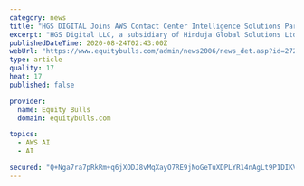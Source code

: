 ```yaml
---
category: news
title: "HGS DIGITAL Joins AWS Contact Center Intelligence Solutions Partner Program"
excerpt: "HGS Digital LLC, a subsidiary of Hinduja Global Solutions Ltd (listed in BSE & NSE), today announced its participation as an Amazon Web Services (AWS) Contact Center Intelligence (CCI) solutions Partner program."
publishedDateTime: 2020-08-24T02:43:00Z
webUrl: "https://www.equitybulls.com/admin/news2006/news_det.asp?id=272880"
type: article
quality: 17
heat: 17
published: false

provider:
  name: Equity Bulls
  domain: equitybulls.com

topics:
  - AWS AI
  - AI

secured: "Q+Nga7ra7pRkRm+q6jXODJ8vMqXayO7RE9jNoGeTuXDPLYR14nAgLt9P1DIKV7GzHbqty7AgmZe2aom/GChg/1MctaUlkOHkd/0mpIlFF+rKUfLnx4chIl7lpP3GNcJPqGvlKHeZFZhSi8sYfqXY+sTFCXXCeLo31mRx2X2lE+hZ4sq+o+AmuuwuZhCD+G8vyRNQtPFIy+W6a+Hf3KbTwDzxijyj0XpBRvq6xLBR/U1w+Xv/+jmYPnf4BOt/q/zqfyzKOsw4hr0NdoS6+3YjFI+diIRDJDkQMex+yDuVDQX+FbsoiVME+4FmOjchP2MZSP2w3GyB+EloMo2apmgz+g==;D2PRe4aSk5sdUZRd9Aqa2Q=="
---
```


